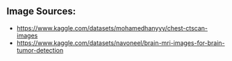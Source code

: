 ## Image Sources:
- https://www.kaggle.com/datasets/mohamedhanyyy/chest-ctscan-images
- https://www.kaggle.com/datasets/navoneel/brain-mri-images-for-brain-tumor-detection
